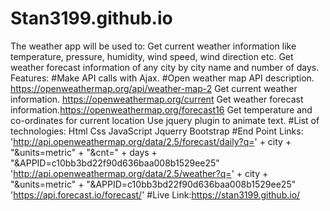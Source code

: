 # Stan3199.github.io
The weather app will be used to:
Get current weather information like temperature, pressure, humidity, wind speed, wind direction etc.
Get weather forecast information of any city by city name and number of days.
Features:
#Make API calls with Ajax.
#Open weather map API description. https://openweathermap.org/api/weather-map-2
Get current weather information. https://openweathermap.org/current
Get weather forecast information.https://openweathermap.org/forecast16
Get temperature and co-ordinates for current location 
Use jquery plugin to animate text.
#List of technologies:
Html
Css
JavaScript 
Jquerry
Bootstrap
#End Point Links:
'http://api.openweathermap.org/data/2.5/forecast/daily?q=' + city + "&units=metric" + "&cnt=" + days + "&APPID=c10bb3bd22f90d636baa008b1529ee25"
'http://api.openweathermap.org/data/2.5/weather?q=' + city + "&units=metric" + "&APPID=c10bb3bd22f90d636baa008b1529ee25"
'https://api.forecast.io/forecast/'
#Live Link:https://stan3199.github.io/
